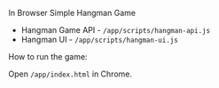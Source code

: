 In Browser Simple Hangman Game

* Hangman Game API - `/app/scripts/hangman-api.js`
* Hangman UI - `/app/scripts/hangman-ui.js`

How to run the game:

Open `/app/index.html` in Chrome.